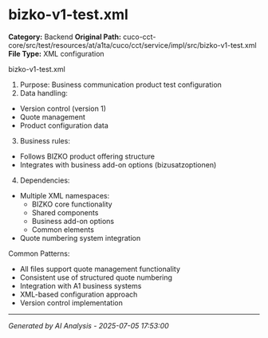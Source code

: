 # bizko-v1-test.xml

**Category:** Backend
**Original Path:** cuco-cct-core/src/test/resources/at/a1ta/cuco/cct/service/impl/src/bizko-v1-test.xml
**File Type:** XML configuration

bizko-v1-test.xml
1. Purpose: Business communication product test configuration
2. Data handling:
- Version control (version 1)
- Quote management
- Product configuration data
3. Business rules:
- Follows BIZKO product offering structure
- Integrates with business add-on options (bizusatzoptionen)
4. Dependencies:
- Multiple XML namespaces:
  - BIZKO core functionality
  - Shared components
  - Business add-on options
  - Common elements
- Quote numbering system integration

Common Patterns:
- All files support quote management functionality
- Consistent use of structured quote numbering
- Integration with A1 business systems
- XML-based configuration approach
- Version control implementation

---
*Generated by AI Analysis - 2025-07-05 17:53:00*

